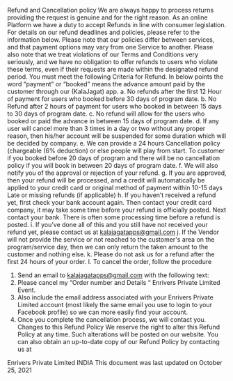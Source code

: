 Refund and Cancellation policy
We are always happy to process returns providing the request is genuine and for the right reason. As an online Platform we have a duty to accept Refunds in line with consumer legislation.
For details on our refund deadlines and policies, please refer to the information below. Please note that our policies differ between services, and that payment options may vary from one Service to another. Please also note that we treat violations of our Terms and Conditions very seriously, and we have no obligation to offer refunds to users who violate these terms, even if their requests are made within the designated refund period. You must meet the following Criteria for Refund. 
In below points the word “payment” or “booked” means the advance amount paid by the customer through our (KalaJagat) app. 
a.	No refunds after the first 12 Hour of payment for users who booked before 30 days of program date.
b.	No Refund after 2 hours of payment for users who booked in between 15 days to 30 days of program date.
c.	No refund will allow for the users who booked or paid the advance in between 15 days of program date.
d.	If any user will cancel more than 3 times in a day or two without any proper reason, then his/her account will be suspended for some duration which will be decided by company. 
e.	We can provide a 24 hours Cancellation policy (chargeable (6% deduction) or else people will play from start. To customer if you booked before 20 days of program and there will be no cancellation policy if you will book in between 20 days of program date.
f.	We will also notify you of the approval or rejection of your refund.
g.	If you are approved, then your refund will be processed, and a credit will automatically be applied to your credit card or original method of payment within 10-15 days Late or missing refunds (if applicable)
h.	If you haven’t received a refund yet, first check your bank account again. Then contact your credit card company, it may take some time before your refund is officially posted. Next contact your bank. There is often some processing time before a refund is posted.
i.	If you’ve done all of this and you still have not received your refund yet, please contact us at kalajagatapps@gmail.com
j.	If the Vendor will not provide the service or not reached to the customer's area on the program/service day, then we can only return the taken amount to the customer and nothing else. 
k.	Please do not ask us for a refund after the first 24 hours of your order. 
l.	To cancel the order, follow the procedure 
1.	Send an email to kalajagatapps@gmail.com with the following text:
2.	Please cancel my “Order number and Details “ Enrivers Private Limited Event.
3.	Also include the email address associated with your Enrivers Private Limited account (most likely the same email you use to login to your Facebook profile) so we can more easily find your account.
4.	Once you complete the cancellation process, we will contact you.
Changes to this Refund Policy
We reserve the right to alter this Refund Policy at any time. Such alterations will be posted on our website. You can also obtain an up-to-date copy of our Refund Policy by contacting us at

Enrivers Private Limited 
INDIA 
This document was last updated on October 25, 2021

